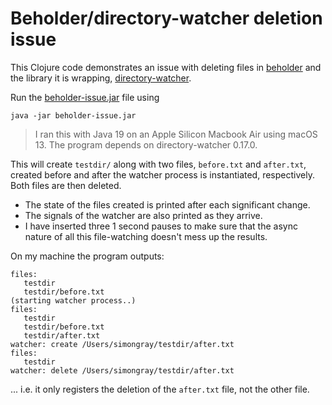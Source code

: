 # Beholder/directory-watcher deletion issue
This Clojure code demonstrates an issue with deleting files in [beholder](https://github.com/nextjournal/beholder) and the library it is wrapping, [directory-watcher](https://github.com/gmethvin/directory-watcher).

Run the [beholder-issue.jar](/beholder-issue.jar) file using

```shell
java -jar beholder-issue.jar
```

> I ran this with Java 19 on an Apple Silicon Macbook Air using macOS 13. The program depends on directory-watcher 0.17.0.

This will create `testdir/` along with two files, `before.txt` and `after.txt`, created before and after the watcher process is instantiated, respectively. Both files are then deleted.

* The state of the files created is printed after each significant change.
* The signals of the watcher are also printed as they arrive.
* I have inserted three 1 second pauses to make sure that the async nature of all this file-watching doesn't mess up the results.

On my machine the program outputs:

```
files:
   testdir
   testdir/before.txt
(starting watcher process..)
files:
   testdir
   testdir/before.txt
   testdir/after.txt
watcher: create /Users/simongray/testdir/after.txt
files:
   testdir
watcher: delete /Users/simongray/testdir/after.txt
```

... i.e. it only registers the deletion of the `after.txt` file, not the other file.
